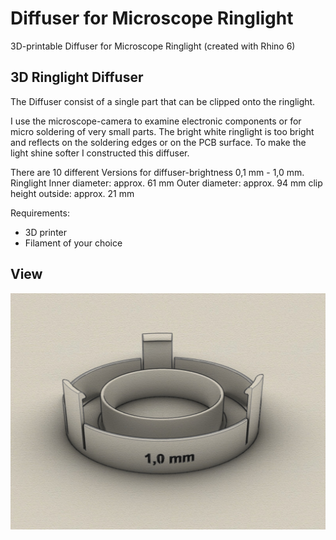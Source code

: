 # Diffuser for Microscope Ringlight
3D-printable Diffuser for Microscope Ringlight (created with Rhino 6)

## 3D Ringlight Diffuser

The Diffuser consist of a single part that can be clipped onto the ringlight.

I use the microscope-camera to examine electronic components or for micro soldering of very small parts. 
The bright white ringlight is too bright and reflects on the soldering edges or on the PCB surface. 
To make the light shine softer I constructed this diffuser. 

There are 10 different Versions for diffuser-brightness 0,1 mm - 1,0 mm.
Ringlight 
Inner diameter: approx. 61 mm
Outer diameter: approx. 94 mm
clip height outside: approx. 21 mm

Requirements:
* 3D printer 
* Filament of your choice

## View
![Example](Iso1.jpg)
